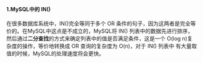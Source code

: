#### 1.MySQL中的 IN()
在很多数据库系统中，IN()完全等同于多个 OR 条件的句子，因为这两者是完全等价的。在MySQL中这点是不成立的，MySQL将 IN() 列表中的数据先进行排序，
然后通过**二分查找**的方式来确定列表中的值是否满足条件，这是一个 O(log n)复杂度的操作，等价地转换成 OR 查询的复杂度为 O(n)，对于 IN() 列表中
有大量取值的时候，MySQL的处理速度将会更快。

